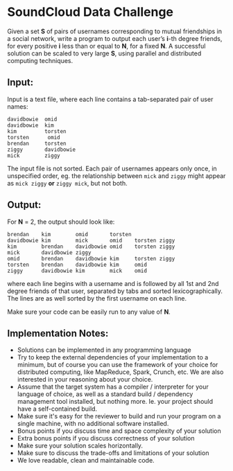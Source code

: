 SoundCloud Data Challenge
=========================

Given a set **S** of pairs of usernames corresponding to mutual friendships in
a social network, write a program to output each user’s **i**-th degree friends,
for every positive **i** less than or equal to **N**, for a fixed **N**. A
successful solution can be scaled to very large **S**, using parallel and
distributed computing techniques.

Input:
------

Input is a text file, where each line contains a tab-separated pair of user
names:

```
davidbowie  omid
davidbowie  kim
kim         torsten
torsten      omid
brendan	    torsten
ziggy       davidbowie
mick        ziggy
```

The input file is not sorted. Each pair of usernames appears only once, in unspecified order, eg. the relationship between `mick` and `ziggy` might appear as `mick ziggy` **or** `ziggy mick`, but not both.


Output:
------

For **N** = 2, the output should look like:

```
brendan    kim        omid       torsten
davidbowie kim        mick       omid    torsten ziggy
kim        brendan    davidbowie omid    torsten ziggy
mick       davidbowie ziggy
omid       brendan    davidbowie kim     torsten ziggy
torsten    brendan    davidbowie kim     omid
ziggy      davidbowie kim        mick    omid
```

where each line begins with a username and is followed by all 1st and 2nd degree
friends of that user, separated by tabs and sorted lexicographically. The lines
are as well sorted by the first username on each line.

Make sure your code can be easily run to any value of **N**.

Implementation Notes:
---------------------

- Solutions can be implemented in any programming language
- Try to keep the external dependencies of your implementation to a minimum,
  but of course you can use the framework of your choice for distributed computing,
  like MapReduce, Spark, Crunch, etc.
  We are also interested in your reasoning about your choice.
- Assume that the target system has a compiler / interpreter for your language
  of choice, as well as a standard build / dependency management tool installed,
  but nothing more. Ie. your project should have a self-contained build.
- Make sure it's easy for the reviewer to build and run your program on a single
  machine, with no additional software installed.
- Bonus points if you discuss time and space complexity of your solution
- Extra bonus points if you discuss correctness of your solution
- Make sure your solution scales horizontally.
- Make sure to discuss the trade-offs and limitations of your solution
- We love readable, clean and maintainable code.